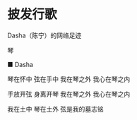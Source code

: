 # 披发行歌
Dasha（陈宁）的网络足迹

琴

■ Dasha

琴在怀中 弦在手中
我在琴之外
我心在琴之内

手放开弦 身离开琴
我在琴之外
我心在琴之内

我在土中 琴在土外
弦是我的墓志铭